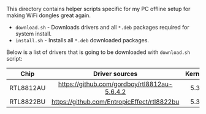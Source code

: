This directory contains helper scripts specific for my PC offline setup for making WiFi dongles great again.

- `download.sh` - Downloads drivers and all `*.deb` packages required for system install.
- `install.sh` - Installs all `*.deb` downloaded packages.

Below is a list of drivers that is going to be downloaded with `download.sh` script:

|    Chip   |                Driver sources                | Kernel |
|:---------:|:--------------------------------------------:|:------:|
| RTL8812AU | https://github.com/gordboy/rtl8812au-5.6.4.2 | 5.3    |
| RTL8822BU | https://github.com/EntropicEffect/rtl8822bu  | 5.3    |
